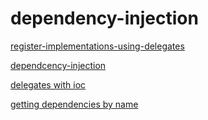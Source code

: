 # dependency-injection

[register-implementations-using-delegates](https://www.stevejgordon.co.uk/asp-net-core-dependency-injection-registering-implementations-using-delegates)

[dependcency-injection](https://docs.microsoft.com/zh-tw/archive/msdn-magazine/2016/june/essential-net-dependency-injection-with-net-core)

[delegates with ioc](https://christianfindlay.com/2020/05/15/c-delegates-with-ioc-containers-and-dependency-injection/)

[getting dependencies by name](https://stevetalkscode.co.uk/named-dependencies-part-2)